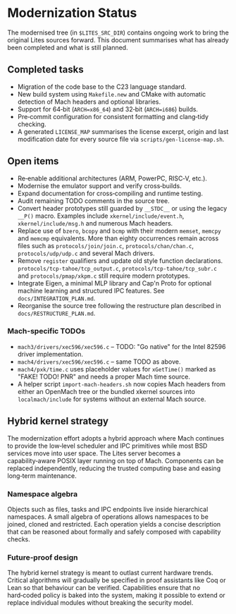 # Modernization Status

The modernised tree (in `$LITES_SRC_DIR`) contains ongoing work to bring the
original Lites sources forward.  This document summarises what has
already been completed and what is still planned.

## Completed tasks

- Migration of the code base to the C23 language standard.
- New build system using `Makefile.new` and CMake with automatic
  detection of Mach headers and optional libraries.
- Support for 64‑bit (`ARCH=x86_64`) and 32‑bit (`ARCH=i686`) builds.
- Pre‑commit configuration for consistent formatting and clang‑tidy
  checking.
- A generated `LICENSE_MAP` summarises the license excerpt, origin and
  last modification date for every source file via `scripts/gen-license-map.sh`.

## Open items

- Re‑enable additional architectures (ARM, PowerPC, RISC‑V, etc.).
- Modernise the emulator support and verify cross‑builds.
- Expand documentation for cross‑compiling and runtime testing.
- Audit remaining TODO comments in the source tree.
- Convert header prototypes still guarded by `__STDC__` or using
  the legacy `__P()` macro. Examples include
  `xkernel/include/event.h`, `xkernel/include/msg.h` and numerous
  Mach headers.
- Replace use of `bzero`, `bcopy` and `bcmp` with their modern
  `memset`, `memcpy` and `memcmp` equivalents. More than eighty
  occurrences remain across files such as
  `protocols/join/join.c`, `protocols/chan/chan.c`,
  `protocols/udp/udp.c` and several Mach drivers.
- Remove `register` qualifiers and update old style function
  declarations.  `protocols/tcp-tahoe/tcp_output.c`,
  `protocols/tcp-tahoe/tcp_subr.c` and `protocols/pmap/xkpm.c`
  still require modern prototypes.
- Integrate Eigen, a minimal MLP library and Cap'n Proto for optional machine learning and structured IPC features. See `docs/INTEGRATION_PLAN.md`.
- Reorganise the source tree following the restructure plan described in
  `docs/RESTRUCTURE_PLAN.md`.

### Mach-specific TODOs

- `mach3/drivers/xec596/xec596.c` – TODO: "Go native" for the Intel 82596 driver implementation.
- `mach4/drivers/xec596/xec596.c` – same TODO as above.
- `mach4/pxk/time.c` uses placeholder values for
  `xGetTime()` marked as "FAKE! TODO! PNR" and needs a proper Mach
  time source.
- A helper script `import-mach-headers.sh` now copies Mach headers from either
  an OpenMach tree or the bundled xkernel sources into `localmach/include` for
  systems without an external Mach source.

## Hybrid kernel strategy

The modernization effort adopts a hybrid approach where Mach continues to
provide the low‑level scheduler and IPC primitives while most BSD services
move into user space.  The Lites server becomes a capability‑aware POSIX
layer running on top of Mach.  Components can be replaced independently,
reducing the trusted computing base and easing long‑term maintenance.

### Namespace algebra

Objects such as files, tasks and IPC endpoints live inside hierarchical
namespaces.  A small algebra of operations allows namespaces to be joined,
cloned and restricted.  Each operation yields a concise description that can
be reasoned about formally and safely composed with capability checks.

### Future‑proof design

The hybrid kernel strategy is meant to outlast current hardware trends.
Critical algorithms will gradually be specified in proof assistants like Coq
or Lean so that behaviour can be verified.  Capabilities ensure that no
hard‑coded policy is baked into the system, making it possible to extend or
replace individual modules without breaking the security model.
